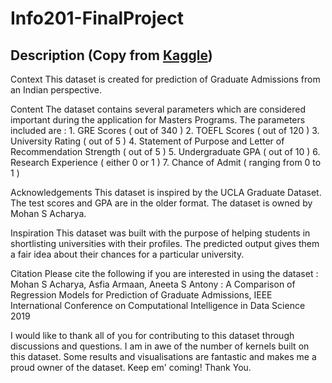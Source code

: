 # Info201-FinalProject

## Description (Copy from [Kaggle](https://www.kaggle.com/mohansacharya/graduate-admissions#Admission_Predict_Ver1.1.csv))
Context
This dataset is created for prediction of Graduate Admissions from an Indian perspective.

Content
The dataset contains several parameters which are considered important during the application for Masters Programs. The parameters included are : 1. GRE Scores ( out of 340 ) 2. TOEFL Scores ( out of 120 ) 3. University Rating ( out of 5 ) 4. Statement of Purpose and Letter of Recommendation Strength ( out of 5 ) 5. Undergraduate GPA ( out of 10 ) 6. Research Experience ( either 0 or 1 ) 7. Chance of Admit ( ranging from 0 to 1 )

Acknowledgements
This dataset is inspired by the UCLA Graduate Dataset. The test scores and GPA are in the older format. The dataset is owned by Mohan S Acharya.

Inspiration
This dataset was built with the purpose of helping students in shortlisting universities with their profiles. The predicted output gives them a fair idea about their chances for a particular university.

Citation
Please cite the following if you are interested in using the dataset : Mohan S Acharya, Asfia Armaan, Aneeta S Antony : A Comparison of Regression Models for Prediction of Graduate Admissions, IEEE International Conference on Computational Intelligence in Data Science 2019

I would like to thank all of you for contributing to this dataset through discussions and questions. I am in awe of the number of kernels built on this dataset. Some results and visualisations are fantastic and makes me a proud owner of the dataset. Keep em' coming! Thank You.
